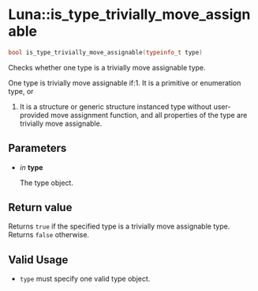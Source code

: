 # Luna::is_type_trivially_move_assignable

```c++
bool is_type_trivially_move_assignable(typeinfo_t type)
```

Checks whether one type is a trivially move assignable type. 

One type is trivially move assignable if:1. It is a primitive or enumeration type, or

1. It is a structure or generic structure instanced type without user-provided move assignment function, and all properties of the type are trivially move assignable. 

## Parameters
* *in* **type**

    The type object. 

## Return value
Returns `true` if the specified type is a trivially move assignable type. Returns `false` otherwise. 

## Valid Usage


* `type` must specify one valid type object. 

